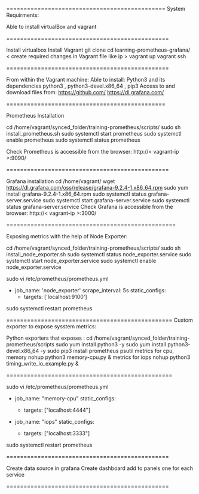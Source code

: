 ==============================================
System Requirments:

Able to install virtualBox and vagrant
  
===============================================

Install virtualbox
Install Vagrant
git clone 
cd learning-prometheus-grafana/  
  < create required changes in Vagrant file like ip >
vagrant up
vagrant ssh

===============================================

From within the Vagrant machine:
  Able to install:
    Python3 and its dependencies python3 , python3-devel.x86_64 , pip3
  Access to and download files from:
    https://github.com/
    https://dl.grafana.com/

==============================================

Prometheus Installation

  cd /home/vagrant/synced_folder/training-prometheus/scripts/
  sudo sh install_prometheus.sh
  sudo systemctl start prometheus
  sudo systemctl enable prometheus
  sudo systemctl status prometheus
 
  Check Prometheus is accessible from the browser:  http://< vagrant-ip >:9090/

===============================================
 
Grafana installation
  cd /home/vagrant/
  wget https://dl.grafana.com/oss/release/grafana-9.2.4-1.x86_64.rpm
    sudo yum install grafana-9.2.4-1.x86_64.rpm
    sudo systemctl status grafana-server.service 
    sudo systemctl start grafana-server.service 
    sudo systemctl status grafana-server.service 
  Check Grafana is accessible from the browser:  http://< vagrant-ip >:3000/

=================================================

Exposing metrics with the help of Node Exporter:

cd /home/vagrant/synced_folder/training-prometheus/scripts/
sudo sh install_node_exporter.sh
sudo systemctl status node_exporter.service
sudo systemctl start node_exporter.service
sudo systemctl enable node_exporter.service

sudo vi /etc/prometheus/prometheus.yml 

  - job_name: 'node_exporter'
    scrape_interval: 5s
    static_configs:
      - targets: ['localhost:9100']


sudo systemctl restart prometheus

================================================
Custom exporter to expose sysstem metrics:

Python exporters that exposes :
  cd /home/vagrant/synced_folder/training-prometheus/scripts
  sudo yum install python3 -y
  sudo yum install python3-devel.x86_64 -y 
  sudo pip3 install prometheus psutil
  metrics for cpu, memory
      nohup python3 memory-cpu.py &
  metrics for iops
      nohup python3 timing_write_io_example.py &
 
   
================================================


sudo vi /etc/prometheus/prometheus.yml 

  - job_name: "memory-cpu"
    static_configs:
      - targets: ["localhost:4444"]

  - job_name: "iops"
    static_configs:
      - targets: ["localhost:3333"]

sudo systemctl restart prometheus


===============================================

Create data source in grafana
Create dashboard add to panels one for each service

===============================================

